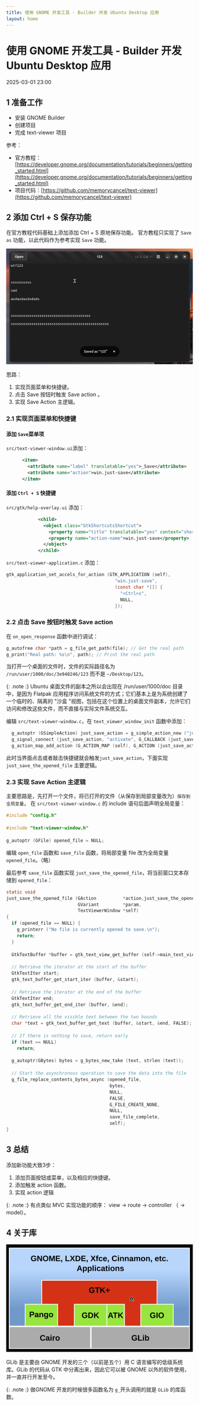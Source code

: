 ```yaml
---
title: 使用 GNOME 开发工具 - Builder 开发 Ubuntu Desktop 应用
layout: home
---
```


# 使用 GNOME 开发工具 - Builder 开发 Ubuntu Desktop 应用

2025-03-01 23:00

## 1 准备工作

+ 安装 GNOME Builder
+ 创建项目
+ 完成 text-viewer 项目

参考：

+ 官方教程：[https://developer.gnome.org/documentation/tutorials/beginners/getting_started.html](https://developer.gnome.org/documentation/tutorials/beginners/getting_started.html)
+ 项目代码：[https://github.com/memorycancel/text-viewer](https://github.com/memorycancel/text-viewer)

## 2 添加 Ctrl + S 保存功能

在官方教程代码基础上添加添加 Ctrl + S 原地保存功能。
官方教程只实现了 `Save as` 功能，以此代码作为参考实现 `Save` 功能。

![1](assets/images/2025-03-02/1.png)

思路：

1. 实现页面菜单和快捷键。
2. 点击 Save 按钮时触发 Save action 。
3. 实现 Save Action 主逻辑。

### 2.1 实现页面菜单和快捷键

#### 添加 `Save`菜单项

`src/text-viewer-window.ui`添加：

```xml
  	  <item>
        <attribute name="label" translatable="yes">_Save</attribute>
        <attribute name="action">win.just-save</attribute>
      </item>
```

#### 添加 `Ctrl + S` 快捷键

`src/gtk/help-overlay.ui` 添加：

```xml
            <child>
              <object class="GtkShortcutsShortcut">
                <property name="title" translatable="yes" context="shortcut window">Save</property>
                <property name="action-name">win.just-save</property>
              </object>
            </child>
```

`src/text-viewer-application.c` 添加：

```c
gtk_application_set_accels_for_action (GTK_APPLICATION (self),
                                         "win.just-save",
                                         (const char *[]) {
                                           "<Ctrl>s",
                                           NULL,
                                         });
```

### 2.2 点击 Save 按钮时触发 Save action

在 `on_open_response` 函数中进行调试：

```c
g_autofree char *path = g_file_get_path(file); // Get the real path
g_print("Real path: %s\n", path); // Print the real path
```
当打开一个桌面的文件时，文件的实际路径名为 `/run/user/1000/doc/3e948246/123`
而不是 `~/Desktop/123`。

{: .note :}
Ubuntu 桌面文件的副本之所以会出现在 /run/user/1000/doc 目录中，是因为 Flatpak 应用程序访问系统文件的方式；它们基本上是为系统创建了一个临时的、隔离的 "沙盒 "视图，包括在这个位置上的桌面文件副本，允许它们访问和修改这些文件，而不直接与实际文件系统交互。

编辑 `src/text-viewer-window.c`，在 `text_viewer_window_init` 函数中添加：

```c
  g_autoptr (GSimpleAction) just_save_action = g_simple_action_new ("just-save", NULL);
  g_signal_connect (just_save_action, "activate", G_CALLBACK (just_save_the_opened_file), self);
  g_action_map_add_action (G_ACTION_MAP (self), G_ACTION (just_save_action));
```

此时当界面点击或者敲击快捷键就会触发`just_save_action`，下面实现`just_save_the_opened_file` 主要逻辑。

### 2.3 实现 Save Action 主逻辑

主要思路是，先打开一个文件，将已打开的文件（从保存到局部变量改为）`保存到全局变量`，
在 `src/text-viewer-window.c` 的 include 语句后面声明全局变量：
```c
#include "config.h"

#include "text-viewer-window.h"

g_autoptr (GFile) opened_file = NULL;
```

编辑 `open_file` 函数和 `save_file` 函数，将局部变量 file 改为全局变量 `opened_file`。（略）

最后参考 `save_file` 函数实现 `just_save_the_opened_file`，将当前窗口文本存储到
`opened_file`：

```c
static void
just_save_the_opened_file (GAction          *action,just_save_the_opened_file (GAction *action、
                           GVariant         *param,
                           TextViewerWindow *self)
{
  if (opened_file == NULL) {
    g_printerr ("No file is currently opened to save.\n");
    return;
  }

  GtkTextBuffer *buffer = gtk_text_view_get_buffer (self->main_text_view);

  // Retrieve the iterator at the start of the buffer
  GtkTextIter start;
  gtk_text_buffer_get_start_iter (buffer, &start);

  // Retrieve the iterator at the end of the buffer
  GtkTextIter end;
  gtk_text_buffer_get_end_iter (buffer, &end);

  // Retrieve all the visible text between the two bounds
  char *text = gtk_text_buffer_get_text (buffer, &start, &end, FALSE);

  // If there is nothing to save, return early
  if (text == NULL)
    return;

  g_autoptr(GBytes) bytes = g_bytes_new_take (text, strlen (text));

  // Start the asynchronous operation to save the data into the file
  g_file_replace_contents_bytes_async (opened_file,
                                       bytes,
                                       NULL,
                                       FALSE,
                                       G_FILE_CREATE_NONE,
                                       NULL,
                                       save_file_complete,
                                       self);
}
```

## 3 总结

添加新功能大致3步：

1. 添加页面按钮或菜单，以及相应的快捷键。
2. 添加触发 action 函数。
3. 实现 action 逻辑

{: .note :}
有点类似 MVC 实现功能的顺序： view -> route -> controller （ -> model）。

## 4 关于库

![2](assets/images/2025-03-02/2.png)

GLib 是主要由 GNOME 开发的三个（以前是五个）用 C 语言编写的低级系统库。GLib 的代码从 GTK 中分离出来，因此它可以被 GNOME 以外的软件使用，并一直并行开发至今。

{: .note :}
做GNOME 开发的时候很多函数名为 `g_`开头调用的就是 `GLib` 的库函数。

